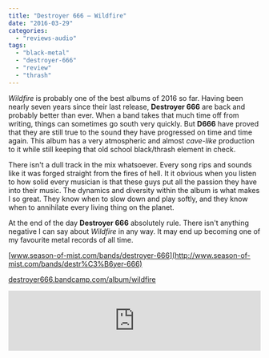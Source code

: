 ```yaml
---
title: "Destroyer 666 – Wildfire"
date: "2016-03-29"
categories: 
  - "reviews-audio"
tags: 
  - "black-metal"
  - "destroyer-666"
  - "review"
  - "thrash"
---
```


_Wildfire_ is probably one of the best albums of 2016 so far. Having been nearly seven years since their last release, **Destroyer 666** are back and probably better than ever. When a band takes that much time off from writing, things can sometimes go south very quickly. But **D666** have proved that they are still true to the sound they have progressed on time and time again. This album has a very atmospheric and almost _cave-like_ production to it while still keeping that old school black/thrash element in check.

There isn't a dull track in the mix whatsoever. Every song rips and sounds like it was forged straight from the fires of hell. It it obvious when you listen to how solid every musician is that these guys put all the passion they have into their music. The dynamics and diversity within the album is what makes I so great. They know when to slow down and play softly, and they know when to annihilate every living thing on the planet.

At the end of the day **Destroyer 666** absolutely rule. There isn't anything negative I can say about _Wildfire_ in any way. It may end up becoming one of my favourite metal records of all time.

[www.season-of-mist.com/bands/destroyer-666](http://www.season-of-mist.com/bands/destr%C3%B6yer-666)

[destroyer666.bandcamp.com/album/wildfire](https://destroyer666.bandcamp.com/album/wildfire)

<iframe style="border: 0; width: 100%; height: 120px;" src="https://bandcamp.com/EmbeddedPlayer/album=3870546150/size=large/bgcol=ffffff/linkcol=0687f5/tracklist=false/artwork=small/transparent=true/" width="300" height="150" seamless=""><a href="http://destroyer666.bandcamp.com/album/wildfire">Wildfire by Destroyer 666</a></iframe>

